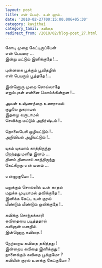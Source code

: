 ```yaml
---
layout: post
title: என் பெயர். உன் குரல்.
date: '2010-02-27T00:15:00.006+05:30'
category: kavithai
category_tamil: கவிதை
redirect_from: /2010/02/blog-post_27.html
---
```


கோடி முறை கேட்டிருப்பேன்<br />
என் பெயரை ...<br />
இன்று மட்டும் இனிக்குதே !...<br />
<br />
புன்னகை பூக்கும் பூவிதழில்<br />
என் பெயரும் பூத்ததே !...<br />
<br />
இன்னொரு முறை சொல்லாதே<br />
எறும்புகள் என்னை மொய்க்கின்றன !...<br />
<br />
அவள் உஷ்ணத்தை உணராமல்<br />
குழலை நுகராமல்<br />
இதழை வருடாமல்<br />
செவிக்கு மட்டும் அதிர்ஷ்டம் !..<br />
<br />
தொலைபேசி ஒழியட்டும் !..<br />
அறிவியல் அழியட்டும் !..<br />
<br />
யுகம் யுகமாய் காத்திருந்து<br />
பிறந்தது மனித இனம் ...<br />
தினம் தினமாய் காத்திருந்து<br />
கேட்கிறது என் மனம் ...<br />
<br />
என்னாகுமோ !..<br />
<br />
மறுக்கும் சொல்லில் உன் காதல்<br />
மறுக்க முடியாமல் தவிக்குதே !..<br />
இனிக்க கேட்ட உன் குரல்<br />
மீண்டும் மீண்டும் ஒலிக்குதே !..<br />
<br />
கவிக்கு சொந்தக்காரி<br />
கவிதையை படித்ததால்<br />
கவிஞன் மனதில்<br />
இன்னொரு கவிதை !<br />
<br />
நேற்றைய கவிதை தகித்தது !<br />
இன்றைய கவிதை இனிக்குது !<br />
நாளைக்கும் கவிதை பூக்குமோ ?<br />
கவியின் குரல் உனக்கு கேட்குமோ ?<br />
<br />